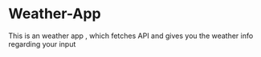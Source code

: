 # Weather-App
This is an weather app , which fetches API and gives you the weather info regarding your input
